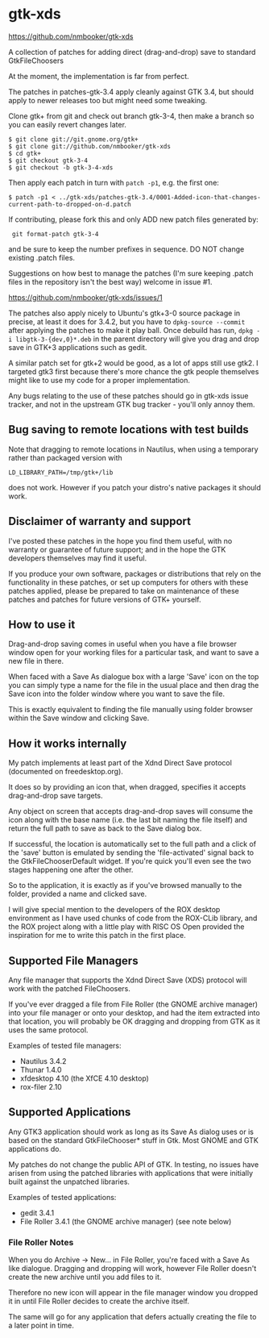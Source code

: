 gtk-xds
=======

https://github.com/nmbooker/gtk-xds

A collection of patches for adding direct (drag-and-drop) save to standard GtkFileChoosers

At the moment, the implementation is far from perfect.

The patches in patches-gtk-3.4 apply cleanly against GTK 3.4, but should
apply to newer releases too but might need some tweaking.

Clone gtk+ from git and check out branch gtk-3-4, then make a branch
so you can easily revert changes later.

```
$ git clone git://git.gnome.org/gtk+
$ git clone git://github.com/nmbooker/gtk-xds
$ cd gtk+
$ git checkout gtk-3-4
$ git checkout -b gtk-3-4-xds
```

Then apply each patch in turn with ```patch -p1```, e.g. the first one:

```
$ patch -p1 < ../gtk-xds/patches-gtk-3.4/0001-Added-icon-that-changes-current-path-to-dropped-on-d.patch
```

If contributing, please fork this and only ADD new patch files generated by:

```
 git format-patch gtk-3-4
```

and be sure to keep the number prefixes in sequence.  DO NOT change existing
.patch files.

Suggestions on how best to manage the patches (I'm sure keeping .patch 
files in the repository isn't the best way) welcome in issue #1.

 https://github.com/nmbooker/gtk-xds/issues/1

The patches also apply nicely to Ubuntu's gtk+3-0 source package in precise,
at least it does for 3.4.2, but you have to ```dpkg-source --commit``` after
applying the patches to make it play ball.
Once debuild has run, ```dpkg -i libgtk-3-{dev,0}*.deb``` in the parent directory will give you drag
and drop save in GTK+3 applications such as gedit.

A similar patch set for gtk+2 would be good, as a lot of apps still use
gtk2.  I targeted gtk3 first because there's more chance the gtk people
themselves might like to use my code for a proper implementation.

Any bugs relating to the use of these patches should go in gtk-xds issue tracker, and not in the upstream GTK bug tracker - you'll only annoy them.

## Bug saving to remote locations with test builds
Note that dragging to remote locations in Nautilus, when using a temporary
rather than packaged version with

```
LD_LIBRARY_PATH=/tmp/gtk+/lib
```

does not work.  However if you patch your distro's native packages it should
work.

## Disclaimer of warranty and support

I've posted these patches in the hope you find them useful, with no warranty
or guarantee of future support; and in the hope the GTK developers
themselves may find it useful.

If you produce your own software, packages or distributions that rely
on the functionality in these patches, or set up computers for others with
these patches applied,
please be prepared to take on maintenance of these patches and patches for
future versions of GTK+ yourself.


## How to use it

Drag-and-drop saving comes in useful when you have a file browser window
open for your working files for a particular task, and want to save a new
file in there.

When faced with a Save As dialogue box with a large 'Save' icon on the top
you can simply type a name for the file in the usual place and then drag
the Save icon into the folder window where you want to save the file.

This is exactly equivalent to finding the file manually using folder browser
within the Save window and clicking Save.

## How it works internally

My patch implements at least part of the Xdnd Direct Save protocol
(documented on freedesktop.org).

It does so by providing an icon that, when dragged, specifies it accepts
drag-and-drop save targets.

Any object on screen that accepts drag-and-drop saves will consume the icon
along with the base name (i.e. the last bit naming the file itself)
and return the full path to save as back to the Save dialog box.

If successful, the location is automatically set to the full path and a
click of the 'save' button is emulated by sending the 'file-activated'
signal back to the GtkFileChooserDefault widget.
If you're quick you'll even see the two stages happening one after the other.

So to the application, it is exactly as if you've browsed manually to the folder, provided a name and clicked save.

I will give special mention to the developers of the ROX desktop environment
as I have used chunks of code from the ROX-CLib library, and the ROX
project along with a little play with RISC OS Open provided the inspiration for me to write this patch in the first
place.

## Supported File Managers

Any file manager that supports the Xdnd Direct Save (XDS) protocol will work
with the patched FileChoosers.

If you've ever dragged a file from File Roller (the GNOME archive manager)
into your file manager or onto your desktop, and had the item extracted
into that location, you will probably be OK dragging and dropping from GTK
as it uses the same protocol.

Examples of tested file managers:
 * Nautilus 3.4.2
 * Thunar 1.4.0
 * xfdesktop 4.10  (the XfCE 4.10 desktop)
 * rox-filer 2.10

## Supported Applications
Any GTK3 application should work as long as its Save As dialog uses or
is based on the standard GtkFileChooser* stuff in Gtk.  Most GNOME and GTK
applications do.

My patches do not change the public API of GTK.  In testing, no issues have
arisen from using the patched libraries with applications that were initially
built against the unpatched libraries.

Examples of tested applications:
 * gedit 3.4.1
 * File Roller 3.4.1 (the GNOME archive manager) (see note below)

### File Roller Notes

When you do Archive -> New... in File Roller, you're faced with a Save As
like dialogue.  Dragging and dropping will work, however File Roller
doesn't create the new archive until you add files to it.

Therefore no new icon will appear in the file manager window you dropped it
in until File Roller decides to create the archive itself.

The same will go for any application that defers actually creating the file
to a later point in time.
